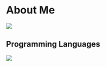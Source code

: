 # About Me

![](https://github-readme-stats.vercel.app/api/top-langs?username=OrangeCatsStudio&show_icons=true&locale=en&layout=compact)

## Programming Languages

<img src="https://skillicons.dev/icons?i=html,css,js,python,php,cs,cpp" /> <br /><br />

